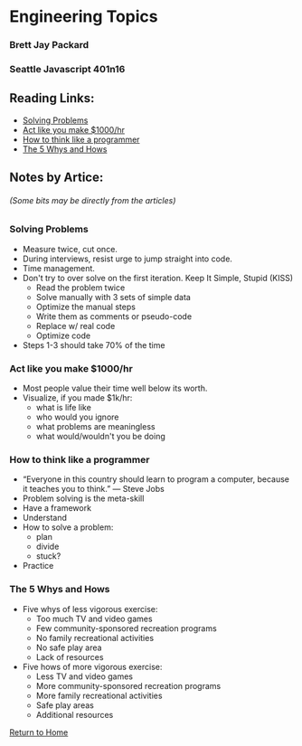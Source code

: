 # Engineering Topics
### Brett Jay Packard
### Seattle Javascript 401n16



## Reading Links:

- [Solving Problems](https://simpleprogrammer.com/solving-problems-breaking-it-down/)
- [Act like you make $1000/hr](https://medium.com/swlh/pretend-your-time-is-worth-1-000-hour-and-youll-become-100x-more-productive-f04628bb3e6d)
- [How to think like a programmer](https://medium.freecodecamp.org/how-to-think-like-a-programmer-lessons-in-problem-solving-d1d8bf1de7d2)
- [The 5 Whys and Hows](http://asq.org/healthcare-use/why-quality/five-whys.html)


## Notes by Artice:
###### (Some bits may be directly from the articles)

### Solving Problems

- Measure twice, cut once.
- During interviews, resist urge to jump straight into code.
- Time management.
- Don't try to over solve on the first iteration. Keep It Simple, Stupid (KISS)
    - Read the problem twice
    - Solve manually with 3 sets of simple data
    - Optimize the manual steps
    - Write them as comments or pseudo-code
    - Replace w/ real code
    - Optimize code
- Steps 1-3 should take 70% of the time

### Act like you make $1000/hr

- Most people value their time well below its worth.
- Visualize, if you made $1k/hr:
    - what is life like
    - who would you ignore
    - what problems are meaningless
    - what would/wouldn't you be doing

### How to think like a programmer

- “Everyone in this country should learn to program a computer, because it teaches you to think.” — Steve Jobs
- Problem solving is the meta-skill
- Have a framework
- Understand
- How to solve a problem:
    - plan
    - divide
    - stuck?
- Practice

### The 5 Whys and Hows

- Five whys of less vigorous exercise:
    - Too much TV and video games
    - Few community-sponsored recreation programs
    - No family recreational activities
    - No safe play area
    - Lack of resources
- Five hows of more vigorous exercise:
    - Less TV and video games
    - More community-sponsored recreation programs
    - More family recreational activities
    - Safe play areas
    - Additional resources









[Return to Home](https://brettjayp-401-advanced-javascript.github.io/reading-notes/)
